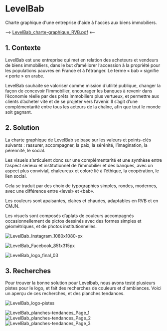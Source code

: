 # LevelBab
Charte graphique d'une entreprise d'aide à l'accès aux biens immobiliers.

--> [LevelBab_charte-graphique_RVB.pdf](https://github.com/user-attachments/files/19869116/LevelBab_charte-graphique_RVB.pdf) <--

## 1. Contexte
LevelBab est une entreprise qui met en relation des acheteurs et vendeurs de biens immobiliers, dans le but d’améliorer l’accession à la propriété pour les populations pauvres en France et à l’étranger.
Le terme « bab » signifie « porte » en arabe.

LevelBab souhaite se valoriser comme mission d’utilité publique, changer la façon de concevoir l’immobilier, encourager les banques à revenir dans l’économie réelle par des prêts immobiliers plus vertueux, et permettre aux clients d’acheter vite et de se projeter vers l’avenir.
Il s’agit d’une complémentarité entre tous les acteurs de la chaîne, afin que tout le monde soit gagnant.

## 2. Solution
La charte graphique de LevelBab se base sur les valeurs et points-clés suivants : rassurer, accompagner, la paix, la sérénité, l’imagination, la pérennité, le social.

Les visuels s’articulent donc sur une complémentarité et une synthèse entre l’aspect sérieux et institutionnel de l’immobilier et des banques, avec un aspect plus convivial, chaleureux et coloré lié à l’éthique, la coopération, le lien social.

Cela se traduit par des choix de typographies simples, rondes, modernes, avec une différence entre «level» et «bab».

Les couleurs sont apaisantes, claires et chaudes, adaptables en RVB et en CMJN.

Les visuels sont composés d’aplats de couleurs accompagnés occasionnellement de pictos dessinés avec des formes simples et géométriques, et de photos institutionnelles.

![LevelBab_Instagram_1080x1080-px](https://github.com/user-attachments/assets/09760a15-0b3d-4724-8a23-ba0323176bf1)

![LevelBab_Facebook_851x315px](https://github.com/user-attachments/assets/5d17f9b7-1b41-4b1d-98a5-746ebdec9f03)

![LevelBab_logo_final_03](https://github.com/user-attachments/assets/e012c75a-4cf5-4bcb-b5b5-9a1b1cf202de)

## 3. Recherches
Pour trouver la bonne solution pour Levelbab, nous avons testé plusieurs pistes pour le logo, et fait des recherches de couleurs et d'ambiances.
Voici un aperçu de ces recherches, et des planches tendances.

![LevelBab_logo-pistes](https://github.com/user-attachments/assets/bc245580-ec7e-485f-8656-d3c5871ac40d)

![LevelBab_planches-tendances_Page_1](https://github.com/user-attachments/assets/2ece897a-44f4-4a71-8911-1a0d5cb246d6)
![LevelBab_planches-tendances_Page_2](https://github.com/user-attachments/assets/0f6032ab-daa1-414e-8bcf-c9650ba98e59)
![LevelBab_planches-tendances_Page_3](https://github.com/user-attachments/assets/4db2097f-2036-46e9-99be-f6f5329e5cc8)
